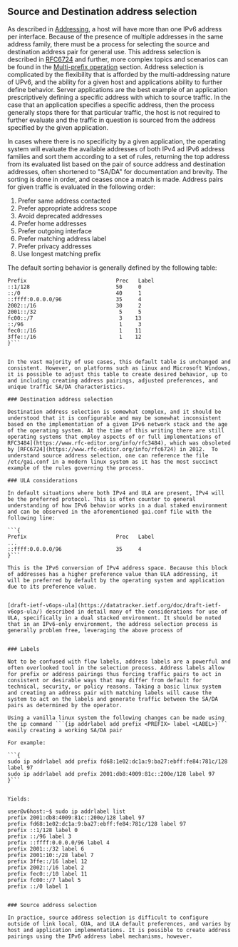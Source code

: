 ## Source and Destination address selection

As described in [Addressing](Addressing.md), a host will have more than one IPv6 address per interface. Because of the presence of multiple addresses in the same address family, there must be a process for selecting the source and destination address pair for general use. This address selection is described in [RFC6724](https://www.rfc-editor.org/info/rfc6724) and further, more complex topics and scenarios can be found in the [Multi-prefix operation](Multi-prefix%20operation.md) section. Address selection is complicated by the flexibility that is afforded by the multi-addressing nature of UPv6, and the ability for a given host and applications ability to further define behavior. Server applications are the best example of an application prescriptively defining a specific address with which to source traffic. In the case that an application specifies a specific address, then the process generally stops there for that particular traffic, the host is not required to further evaluate and the traffic in question is sourced from the address specified by the given application.

In cases where there is no specificity by a given application, the operating system will evaluate the available addresses of both IPv4 ad IPv6 address families and sort them according to a set of rules, returning the top address from its evaluated list based on the pair of source address and destination addresses, often shortened to "SA/DA" for documentation and brevity. The sorting is done in order, and ceases once a match is made. Address pairs for given traffic is evaluated in the following order:

1. Prefer same address contacted
2. Prefer appropriate address scope
3. Avoid deprecated addresses
4. Prefer home addresses
5. Prefer outgoing interface
6. Prefer matching address label
7. Prefer privacy addresses
8. Use longest matching prefix

The default sorting behavior is generally defined by the following table:

```{
Prefix                            Prec   Label      
::1/128                           50     0    
::/0                              40     1  
::ffff:0.0.0.0/96                 35     4   
2002::/16                         30     2        
2001::/32                          5     5        
fc00::/7                           3    13   
::/96                              1     3       
fec0::/16                          1    11        
3ffe::/16                          1    12        
}```


In the vast majority of use cases, this default table is unchanged and consistent. However, on platforms such as Linux and Microsoft Windows, it is possible to adjust this table to create desired behavior, up to and including creating address pairings, adjusted preferences, and unique traffic SA/DA characteristics.

### Destination address selection

Destination address selection is somewhat complex, and it should be understood that it is configurable and may be somewhat inconsistent based on the implementation of a given IPv6 network stack and the age of the operating system. At the time of this writing there are still operating systems that employ aspects of or full implementations of RFC3484](https://www.rfc-editor.org/info/rfc3484), which was obsoleted by [RFC6724](https://www.rfc-editor.org/info/rfc6724) in 2012.  To understand source address selection, one can reference the file /etc/gai.conf in a modern linux system as it has the most succinct example of the rules governing the process.

### ULA considerations

In default situations where both IPv4 and ULA are present, IPv4 will be the preferred protocol. This is often counter to general understanding of how IPv6 behavior works in a dual staked environment and can be observed in the aforementioned gai.conf file with the following line:

```{
Prefix                            Prec   Label      
...
::ffff:0.0.0.0/96                 35     4   
}```

This is the IPv6 conversion of IPv4 address space. Because this block of addresses has a higher preference value than ULA addressing, it will be preferred by default by the operating system and application due to its preference value.  


[draft-ietf-v6ops-ula](https://datatracker.ietf.org/doc/draft-ietf-v6ops-ula/) described in detail many of the considerations for use of ULA, specifically in a dual stacked environment. It should be noted that in an IPv6-only environment, the address selection process is generally problem free, leveraging the above process of 


### Labels

Not to be confused with flow labels, address labels are a powerful and often overlooked tool in the selection process. Address labels allow for prefix or address pairings thus forcing traffic pairs to act in consistent or desirable ways that may differ from default for technical, security, or policy reasons. Taking a basic linux system and creating an address pair with matching labels will cause the system to act on the labels and generate traffic between the SA/DA pairs as determined by the operator. 

Using a vanilla linux system the following changes can be made using the ip command ```{ip addrlabel add prefix <PREFIX> label <LABEL>}``` easily creating a working SA/DA pair

For example: 

```{
sudo ip addrlabel add prefix fd68:1e02:dc1a:9:ba27:ebff:fe84:781c/128 label 97
sudo ip addrlabel add prefix 2001:db8:4009:81c::200e/128 label 97
}```


Yields: 

user@v6host:~$ sudo ip addrlabel list
prefix 2001:db8:4009:81c::200e/128 label 97
prefix fd68:1e02:dc1a:9:ba27:ebff:fe84:781c/128 label 97
prefix ::1/128 label 0
prefix ::/96 label 3
prefix ::ffff:0.0.0.0/96 label 4
prefix 2001::/32 label 6
prefix 2001:10::/28 label 7
prefix 3ffe::/16 label 12
prefix 2002::/16 label 2
prefix fec0::/10 label 11
prefix fc00::/7 label 5
prefix ::/0 label 1


### Source address selection

In practice, source address selection is difficult to configure outside of link local, GUA, and ULA default preferences, and varies by host and application implementations. It is possible to create address pairings using the IPv6 address label mechanisms, however. 